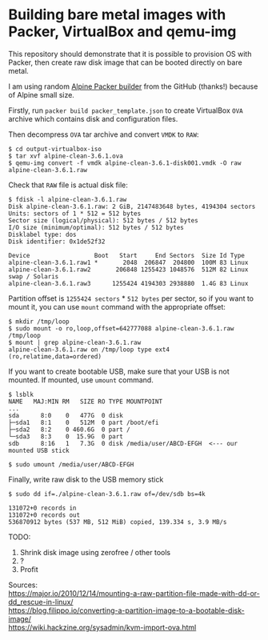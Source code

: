 # Building bare metal images with Packer, VirtualBox and qemu-img  

This repository should demonstrate that it is possible to provision OS with Packer, then create raw disk image that can be booted directly on bare metal.  

I am using random [Alpine Packer builder](https://github.com/ketzacoatl/packer-alpine/tree/master/00-iso-install) from the GitHub (thanks!) because of Alpine small size.  

Firstly, run `packer build packer_template.json` to create VirtualBox `OVA` archive which contains disk and configuration files.  

Then decompress `OVA` tar archive and convert `VMDK` to `RAW`:  
```
$ cd output-virtualbox-iso
$ tar xvf alpine-clean-3.6.1.ova
$ qemu-img convert -f vmdk alpine-clean-3.6.1-disk001.vmdk -O raw alpine-clean-3.6.1.raw
```

Check that `RAW` file is actual disk file:   
```
$ fdisk -l alpine-clean-3.6.1.raw
Disk alpine-clean-3.6.1.raw: 2 GiB, 2147483648 bytes, 4194304 sectors
Units: sectors of 1 * 512 = 512 bytes
Sector size (logical/physical): 512 bytes / 512 bytes
I/O size (minimum/optimal): 512 bytes / 512 bytes
Disklabel type: dos
Disk identifier: 0x1de52f32

Device                  Boot   Start     End Sectors  Size Id Type
alpine-clean-3.6.1.raw1 *       2048  206847  204800  100M 83 Linux
alpine-clean-3.6.1.raw2       206848 1255423 1048576  512M 82 Linux swap / Solaris
alpine-clean-3.6.1.raw3      1255424 4194303 2938880  1.4G 83 Linux
```

Partition offset is `1255424 sectors` * `512 bytes` per sector, so if you want to mount it, you can use `mount` command with the appropriate offset:   
```
$ mkdir /tmp/loop
$ sudo mount -o ro,loop,offset=642777088 alpine-clean-3.6.1.raw /tmp/loop
$ mount | grep alpine-clean-3.6.1.raw
alpine-clean-3.6.1.raw on /tmp/loop type ext4 (ro,relatime,data=ordered)
```

If you want to create bootable USB, make sure that your USB is not mounted. If mounted, use `umount` command.    
```
$ lsblk
NAME   MAJ:MIN RM   SIZE RO TYPE MOUNTPOINT
...
sda      8:0    0   477G  0 disk
├─sda1   8:1    0   512M  0 part /boot/efi
├─sda2   8:2    0 460.6G  0 part /
└─sda3   8:3    0  15.9G  0 part
sdb      8:16   1   7.3G  0 disk /media/user/ABCD-EFGH  <--- our mounted USB stick

$ sudo umount /media/user/ABCD-EFGH  
```
Finally, write raw disk to the USB memory stick
```
$ sudo dd if=./alpine-clean-3.6.1.raw of=/dev/sdb bs=4k

131072+0 records in
131072+0 records out
536870912 bytes (537 MB, 512 MiB) copied, 139.334 s, 3.9 MB/s
```

TODO:  
1. Shrink disk image using zerofree / other tools
2. ?
3. Profit


Sources:  
<https://major.io/2010/12/14/mounting-a-raw-partition-file-made-with-dd-or-dd_rescue-in-linux/>  
<https://blog.filippo.io/converting-a-partition-image-to-a-bootable-disk-image/>  
<https://wiki.hackzine.org/sysadmin/kvm-import-ova.html>
